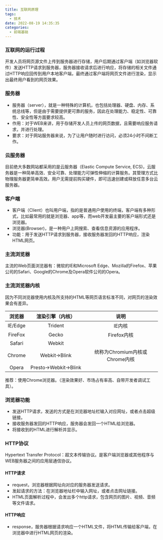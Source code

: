```yaml
---
title: 互联网原理
tags:
  - 技术
date: 2022-08-19 14:35:35
categories:
  - 前端基础
---
```


### 互联网的运行过程

开发人员将网页源文件上传到服务器进行存储，用户后期通过客户端（如浏览器软件）发送HTTP请求到服务器，服务器接收请求后进行响应，将存储的相关文件通过HTTP响应回传到用户本地客户端，最终通过客户端将网页文件进行渲染，显示出最终用户看到的网页效果。

### 服务器

- 服务器（server），就是一种特殊的计算机，也包括处理器、硬盘、内存、系统总线等，但是由于需要提供更可靠的服务，因此在处理能力、稳定性、可靠性、安全性等方面要求较高。
- 作用：对于WEB来讲，用于存储开发人员上传的网页数据，且需要响应服务请求，并进行处理。
- 要求：对于网站服务器来说，为了让用户随时进行访问，必须24小时不间断工作。

### 云服务器

目前绝大多数网站都采用的是云服务器（Elastic Compute Service, ECS)，云服务器是一种简单高效、安全可靠、处理能力可弹性伸缩的计算服务。其管理方式比物理服务器更简单高效。用户无需提前购买硬件，即可迅速创建或释放任意多台云服务器。

### 客户端

- 客户端（Client）也叫用户端，指的是普通用户使用的终端，客户端有多种形式，比如最常用的就是浏览器、app等，而web开发最主要的客户端形式还是浏览器。
- 浏览器(Browser)，是一种用户上网搜索、查看信息资源的应用程序。
- 功能：用于发送HTTP请求到服务器，接收服务器发回的HTTP响应，渲染HTML网页。

### 主流浏览器

主流的Web页面浏览器有：微软的IE和Microsoft Edge、Mozilla的Firefox、苹果公司的Safari、Google的Chrome及Opera软件公司的Opera。

### 主流浏览器内核

因为不同浏览器使用内核及所支持的HTML等网页语言标准不同，对网页的渲染效果会有差异。

| 浏览器  |  渲染引擎（内核）   |              说明              |
| :-----: | :-----------------: | :----------------------------: |
| IE/Edge |       Trident       |             IE内核             |
| FireFox |        Gecko        |          Firefox内核           |
| Safari  |       Webkit        |                                |
| Chrome  |    Webkit→Blink     | 统称为Chromium内核或Chrome内核 |
|  Opera  | Presto→Webkit→Blink |                                |

推荐：使用Chrome浏览器。（渲染效果好、市场占有率高、自带开发者调试工具）。

### 浏览器功能

- 发送HTTP请求，发送的方式是在浏览器地址栏输入对应网址，或者点击超级链接。
- 接收服务器发回的HTTP响应，服务器会发回一个HTML给浏览器。
- 将接收到的HTML进行解析并显示。

### HTTP协议

Hypertext Transfer Protocol：超文本传输协议。是客户端浏览器或其他程序与WEB服务器之间的应用层通信协议。

#### HTTP请求

- request，浏览器根据网址向对应的服务器发送请求。
- 发起请求的方法：在浏览器地址栏中输入网址，或者点击网址链接。
- HTML页面解析过程中，会发出多个http请求，包含网页的图片、视频、音频等文件请求。

#### HTTP响应

- response，服务器根据请求响应一个HTML文件，将HTML传输给客户端，在浏览器中进行HTML网页的渲染。
